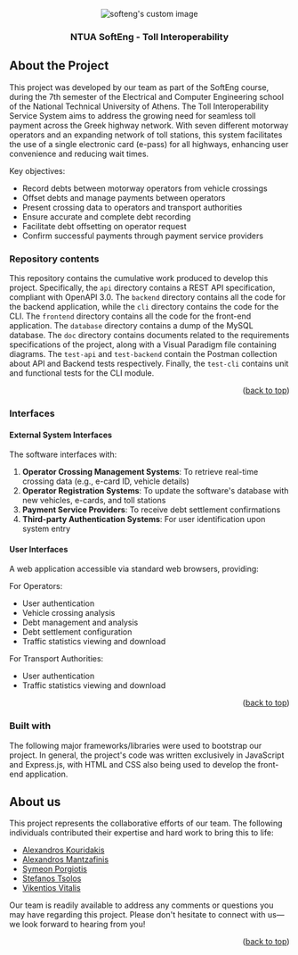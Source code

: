 <p align="center">
  <img src="https://user-images.githubusercontent.com/62433719/146981166-1fd8e777-4346-4524-a9ed-80292cba6030.png?raw=true" alt="softeng's custom image"/>
  <h3 align="center"> NTUA SoftEng - Toll Interoperability </h3>

</p>


## About the Project

This project was developed by our team as part of the SoftEng course, during the 7th semester of the Electrical and Computer Engineering school of the National Technical University of Athens. The Toll Interoperability Service System aims to address the growing need for seamless toll payment across the Greek highway network. With seven different motorway operators and an expanding network of toll stations, this system facilitates the use of a single electronic card (e-pass) for all highways, enhancing user convenience and reducing wait times.

Key objectives:
- Record debts between motorway operators from vehicle crossings
- Offset debts and manage payments between operators
- Present crossing data to operators and transport authorities
- Ensure accurate and complete debt recording
- Facilitate debt offsetting on operator request
- Confirm successful payments through payment service providers

### Repository contents

This repository contains the cumulative work produced to develop this project. Specifically, the `api` directory contains a REST API specification, compliant with OpenAPI 3.0. The `backend` directory contains all the code for the backend application, while the `cli` directory contains the code for the CLI. The `frontend` directory contains all the code for the front-end application. The `database` directory contains a dump of the MySQL database. The `doc` directory contains documents related to the requirements specifications of the project, along with a Visual Paradigm file containing diagrams. The `test-api` and `test-backend` contain the Postman collection about API and Backend tests respectively. Finally, the `test-cli` contains unit and functional tests for the CLI module.

<p align="right">(<a href="#top">back to top</a>)</p>

### Interfaces

#### External System Interfaces

The software interfaces with:

1. **Operator Crossing Management Systems**: To retrieve real-time crossing data (e.g., e-card ID, vehicle details)
2. **Operator Registration Systems**: To update the software's database with new vehicles, e-cards, and toll stations
3. **Payment Service Providers**: To receive debt settlement confirmations
4. **Third-party Authentication Systems**: For user identification upon system entry

#### User Interfaces

A web application accessible via standard web browsers, providing:

For Operators:
- User authentication
- Vehicle crossing analysis
- Debt management and analysis
- Debt settlement configuration
- Traffic statistics viewing and download

For Transport Authorities:
- User authentication
- Traffic statistics viewing and download

<p align="right">(<a href="#top">back to top</a>)</p>

### Built with

The following major frameworks/libraries were used to bootstrap our project. In general, the project's code was written exclusively in JavaScript and Express.js, with HTML and CSS also being used to develop the front-end application.

## About us

This project represents the collaborative efforts of our team. The following individuals contributed their expertise and hard work to bring this to life:

- [Alexandros Kouridakis](https://github.com/alex-kouridakis)
- [Alexandros Mantzafinis](https://github.com/AlexandrosMantzafinis)
- [Symeon Porgiotis](https://github.com/el18053)
- [Stefanos Tsolos](https://github.com/stefanostsolos)
- [Vikentios Vitalis](https://github.com/VikentiosVitalis)

Our team is readily available to address any comments or questions you may have regarding this project. Please don't hesitate to connect with us—we look forward to hearing from you!

<p align="right">(<a href="#top">back to top</a>)</p>
